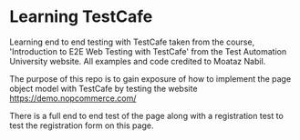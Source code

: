 # Learning TestCafe 

Learning end to end testing with TestCafe taken from the course, 'Introduction to E2E Web Testing with TestCafe' from the Test Automation University website. All examples and code credited to Moataz Nabil. 

The purpose of this repo is to gain exposure of how to implement the page object model with TestCafe by testing the website https://demo.nopcommerce.com/

There is a full end to end test of the page along with a registration test to test the registration form on this page. 


